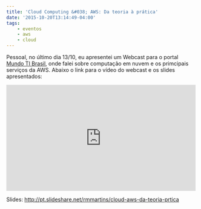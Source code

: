 ```yaml
---
title: 'Cloud Computing &#038; AWS: Da teoria à prática'
date: '2015-10-20T13:14:49-04:00'
tags:
    - eventos
    - aws
    - cloud
---
```


Pessoal, no último dia 13/10, eu apresentei um Webcast para o portal [Mundo TI Brasil](http://www.mundotibrasil.com.br), onde falei sobre computação em nuvem e os primcipais serviços da AWS. Abaixo o link para o vídeo do webcast e os slides apresentados:

<iframe allowfullscreen="" frameborder="0" height="281" loading="lazy" src="https://www.youtube.com/embed/6-eh_3VRZcA?feature=oembed" width="500"></iframe>

Slides: <http://pt.slideshare.net/rmmartins/cloud-aws-da-teoria-prtica>
